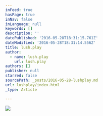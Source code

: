 ```yaml
---
inFeed: true
hasPage: true
inNav: false
inLanguage: null
keywords: []
description: ''
datePublished: '2016-05-28T18:31:15.761Z'
dateModified: '2016-05-28T18:31:14.556Z'
title: lush.play
author:
  - name: lush.play
    url: lush.play
authors: []
publisher: null
starred: false
sourcePath: _posts/2016-05-28-lushplay.md
url: lushplay/index.html
_type: Article

---
```

![](https://the-grid-user-content.s3-us-west-2.amazonaws.com/1d8a740d-9d1f-4f85-9c68-c52439442ae5.gif)
